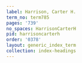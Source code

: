 ```yaml
---
label: Harrison, Carter H.
term_no: term785
pages: '739'
no_spaces: HarrisonCarterH
pid: harrisoncarterh
order: '0378'
layout: generic_index_term
collection: index-headings
---
```


